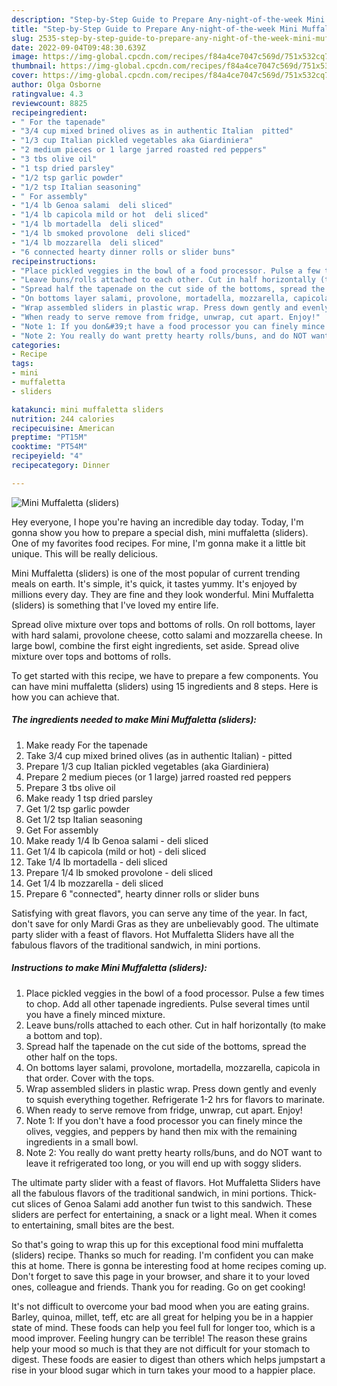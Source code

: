 ```yaml
---
description: "Step-by-Step Guide to Prepare Any-night-of-the-week Mini Muffaletta (sliders)"
title: "Step-by-Step Guide to Prepare Any-night-of-the-week Mini Muffaletta (sliders)"
slug: 2535-step-by-step-guide-to-prepare-any-night-of-the-week-mini-muffaletta-sliders
date: 2022-09-04T09:48:30.639Z
image: https://img-global.cpcdn.com/recipes/f84a4ce7047c569d/751x532cq70/mini-muffaletta-sliders-recipe-main-photo.jpg
thumbnail: https://img-global.cpcdn.com/recipes/f84a4ce7047c569d/751x532cq70/mini-muffaletta-sliders-recipe-main-photo.jpg
cover: https://img-global.cpcdn.com/recipes/f84a4ce7047c569d/751x532cq70/mini-muffaletta-sliders-recipe-main-photo.jpg
author: Olga Osborne
ratingvalue: 4.3
reviewcount: 8825
recipeingredient:
- " For the tapenade"
- "3/4 cup mixed brined olives as in authentic Italian  pitted"
- "1/3 cup Italian pickled vegetables aka Giardiniera"
- "2 medium pieces or 1 large jarred roasted red peppers"
- "3 tbs olive oil"
- "1 tsp dried parsley"
- "1/2 tsp garlic powder"
- "1/2 tsp Italian seasoning"
- " For assembly"
- "1/4 lb Genoa salami  deli sliced"
- "1/4 lb capicola mild or hot  deli sliced"
- "1/4 lb mortadella  deli sliced"
- "1/4 lb smoked provolone  deli sliced"
- "1/4 lb mozzarella  deli sliced"
- "6 connected hearty dinner rolls or slider buns"
recipeinstructions:
- "Place pickled veggies in the bowl of a food processor. Pulse a few times to chop. Add all other tapenade ingredients. Pulse several times until you have a finely minced mixture."
- "Leave buns/rolls attached to each other. Cut in half horizontally (to make a bottom and top)."
- "Spread half the tapenade on the cut side of the bottoms, spread the other half on the tops."
- "On bottoms layer salami, provolone, mortadella, mozzarella, capicola in that order. Cover with the tops."
- "Wrap assembled sliders in plastic wrap. Press down gently and evenly to squish everything together. Refrigerate 1-2 hrs for flavors to marinate."
- "When ready to serve remove from fridge, unwrap, cut apart. Enjoy!"
- "Note 1: If you don&#39;t have a food processor you can finely mince the olives, veggies, and peppers by hand then mix with the remaining ingredients in a small bowl."
- "Note 2: You really do want pretty hearty rolls/buns, and do NOT want to leave it refrigerated too long, or you will end up with soggy sliders."
categories:
- Recipe
tags:
- mini
- muffaletta
- sliders

katakunci: mini muffaletta sliders 
nutrition: 244 calories
recipecuisine: American
preptime: "PT15M"
cooktime: "PT54M"
recipeyield: "4"
recipecategory: Dinner

---
```



![Mini Muffaletta (sliders)](https://img-global.cpcdn.com/recipes/f84a4ce7047c569d/751x532cq70/mini-muffaletta-sliders-recipe-main-photo.jpg)

Hey everyone, I hope you're having an incredible day today. Today, I'm gonna show you how to prepare a special dish, mini muffaletta (sliders). One of my favorites food recipes. For mine, I'm gonna make it a little bit unique. This will be really delicious.

Mini Muffaletta (sliders) is one of the most popular of current trending meals on earth. It's simple, it's quick, it tastes yummy. It's enjoyed by millions every day. They are fine and they look wonderful. Mini Muffaletta (sliders) is something that I've loved my entire life.

Spread olive mixture over tops and bottoms of rolls. On roll bottoms, layer with hard salami, provolone cheese, cotto salami and mozzarella cheese. In large bowl, combine the first eight ingredients, set aside. Spread olive mixture over tops and bottoms of rolls.


To get started with this recipe, we have to prepare a few components. You can have mini muffaletta (sliders) using 15 ingredients and 8 steps. Here is how you can achieve that.

<!--inarticleads1-->

##### The ingredients needed to make Mini Muffaletta (sliders):

1. Make ready  For the tapenade
1. Take 3/4 cup mixed brined olives (as in authentic Italian) - pitted
1. Prepare 1/3 cup Italian pickled vegetables (aka Giardiniera)
1. Prepare 2 medium pieces (or 1 large) jarred roasted red peppers
1. Prepare 3 tbs olive oil
1. Make ready 1 tsp dried parsley
1. Get 1/2 tsp garlic powder
1. Get 1/2 tsp Italian seasoning
1. Get  For assembly
1. Make ready 1/4 lb Genoa salami - deli sliced
1. Get 1/4 lb capicola (mild or hot) - deli sliced
1. Take 1/4 lb mortadella - deli sliced
1. Prepare 1/4 lb smoked provolone - deli sliced
1. Get 1/4 lb mozzarella - deli sliced
1. Prepare 6 &#34;connected&#34;, hearty dinner rolls or slider buns


Satisfying with great flavors, you can serve any time of the year. In fact, don&#39;t save for only Mardi Gras as they are unbelievably good. The ultimate party slider with a feast of flavors. Hot Muffaletta Sliders have all the fabulous flavors of the traditional sandwich, in mini portions. 

<!--inarticleads2-->

##### Instructions to make Mini Muffaletta (sliders):

1. Place pickled veggies in the bowl of a food processor. Pulse a few times to chop. Add all other tapenade ingredients. Pulse several times until you have a finely minced mixture.
1. Leave buns/rolls attached to each other. Cut in half horizontally (to make a bottom and top).
1. Spread half the tapenade on the cut side of the bottoms, spread the other half on the tops.
1. On bottoms layer salami, provolone, mortadella, mozzarella, capicola in that order. Cover with the tops.
1. Wrap assembled sliders in plastic wrap. Press down gently and evenly to squish everything together. Refrigerate 1-2 hrs for flavors to marinate.
1. When ready to serve remove from fridge, unwrap, cut apart. Enjoy!
1. Note 1: If you don&#39;t have a food processor you can finely mince the olives, veggies, and peppers by hand then mix with the remaining ingredients in a small bowl.
1. Note 2: You really do want pretty hearty rolls/buns, and do NOT want to leave it refrigerated too long, or you will end up with soggy sliders.


The ultimate party slider with a feast of flavors. Hot Muffaletta Sliders have all the fabulous flavors of the traditional sandwich, in mini portions. Thick-cut slices of Genoa Salami add another fun twist to this sandwich. These sliders are perfect for entertaining, a snack or a light meal. When it comes to entertaining, small bites are the best. 

So that's going to wrap this up for this exceptional food mini muffaletta (sliders) recipe. Thanks so much for reading. I'm confident you can make this at home. There is gonna be interesting food at home recipes coming up. Don't forget to save this page in your browser, and share it to your loved ones, colleague and friends. Thank you for reading. Go on get cooking!

It's not difficult to overcome your bad mood when you are eating grains. Barley, quinoa, millet, teff, etc are all great for helping you be in a happier state of mind. These foods can help you feel full for longer too, which is a mood improver. Feeling hungry can be terrible! The reason these grains help your mood so much is that they are not difficult for your stomach to digest. These foods are easier to digest than others which helps jumpstart a rise in your blood sugar which in turn takes your mood to a happier place.
